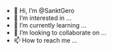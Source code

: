 - 👋 Hi, I’m @SanktGero
- 👀 I’m interested in ...
- 🌱 I’m currently learning ...
- 💞️ I’m looking to collaborate on ...
- 📫 How to reach me ...

<!---
SanktGero/SanktGero is a ✨ special ✨ repository because its `README.md` (this file) appears on your GitHub profile.
You can click the Preview link to take a look at your changes.
--->
